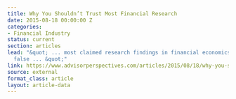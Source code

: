 ```yaml
---
title: Why You Shouldn’t Trust Most Financial Research
date: 2015-08-18 00:00:00 Z
categories:
- Financial Industry
status: current
section: articles
lead: "&quot; ... most claimed research findings in financial economics are likely
  false ... &quot;"
link: https://www.advisorperspectives.com/articles/2015/08/18/why-you-shouldn-t-trust-most-financial-research
source: external
format_class: article
layout: article-data
---
```


